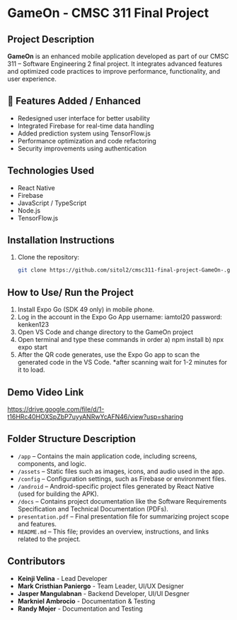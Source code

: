 # GameOn - CMSC 311 Final Project

## Project Description
**GameOn** is an enhanced mobile application developed as part of our CMSC 311 – Software Engineering 2 final project. It integrates advanced features and optimized code practices to improve performance, functionality, and user experience.

## 🚀 Features Added / Enhanced
- Redesigned user interface for better usability
- Integrated Firebase for real-time data handling
- Added prediction system using TensorFlow.js
- Performance optimization and code refactoring
- Security improvements using authentication

## Technologies Used
- React Native
- Firebase
- JavaScript / TypeScript
- Node.js
- TensorFlow.js

## Installation Instructions
1. Clone the repository:
   ```bash
   git clone https://github.com/sitol2/cmsc311-final-project-GameOn-.git

## How to Use/ Run the Project
1. Install Expo Go (SDK 49 only) in mobile phone.
2. Log in the account in the Expo Go App
   username: iamtol20
   password: kenken123
3. Open VS Code and change directory to the GameOn project
4. Open terminal and type these commands in order
   a) npm install
   b) npx expo start
5. After the QR code generates, use the Expo Go app to scan the generated code in the VS Code.
*after scanning wait for 1-2 minutes for it to load.

## Demo Video Link
   https://drive.google.com/file/d/1-t16HRc40HOXSpZbP7uyyANRwYcAFN46/view?usp=sharing

##  Folder Structure Description
- `/app` – Contains the main application code, including screens, components, and logic.
- `/assets` – Static files such as images, icons, and audio used in the app.
- `/config` – Configuration settings, such as Firebase or environment files.
- `/android` – Android-specific project files generated by React Native (used for building the APK).
- `/docs` – Contains project documentation like the Software Requirements Specification and Technical Documentation (PDFs).
- `presentation.pdf` – Final presentation file for summarizing project scope and features.
- `README.md` – This file; provides an overview, instructions, and links related to the project.

## Contributors
- **Keinji Velina** - Lead Developer
- **Mark Cristhian Paniergo** - Team Leader, UI/UX Designer
- **Jasper Mangulabnan** - Backend Developer, UI/UI Desgner
- **Markniel Ambrocio** - Documentation & Testing
- **Randy Mojer** - Documentation and Testing
